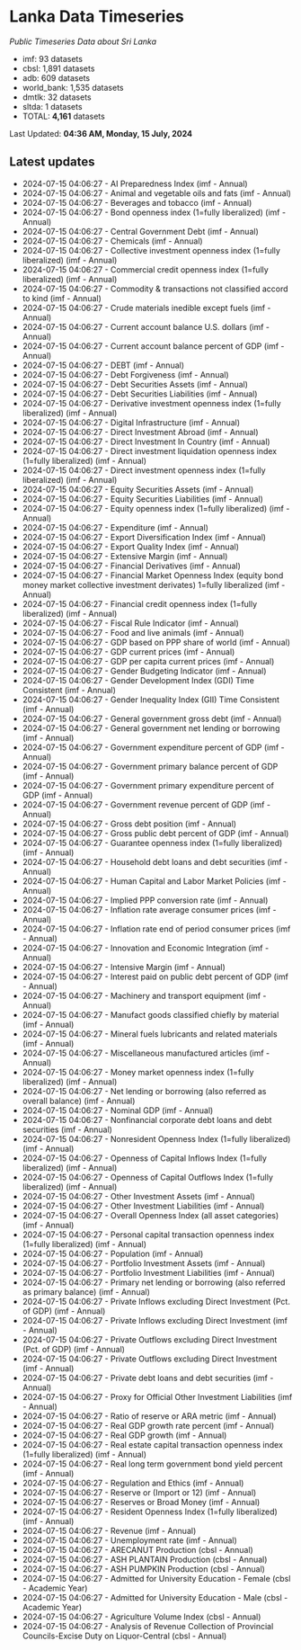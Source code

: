 # Lanka Data Timeseries
*Public Timeseries Data about Sri Lanka*

* imf: 93 datasets
* cbsl: 1,891 datasets
* adb: 609 datasets
* world_bank: 1,535 datasets
* dmtlk: 32 datasets
* sltda: 1 datasets
* TOTAL: **4,161** datasets

Last Updated: **04:36 AM, Monday, 15 July, 2024**

## Latest updates

* 2024-07-15 04:06:27 - AI Preparedness Index (imf - Annual)
* 2024-07-15 04:06:27 - Animal and vegetable oils and fats (imf - Annual)
* 2024-07-15 04:06:27 - Beverages and tobacco (imf - Annual)
* 2024-07-15 04:06:27 - Bond openness index (1=fully liberalized) (imf - Annual)
* 2024-07-15 04:06:27 - Central Government Debt (imf - Annual)
* 2024-07-15 04:06:27 - Chemicals (imf - Annual)
* 2024-07-15 04:06:27 - Collective investment openness index (1=fully liberalized) (imf - Annual)
* 2024-07-15 04:06:27 - Commercial credit openness index (1=fully liberalized) (imf - Annual)
* 2024-07-15 04:06:27 - Commodity & transactions not classified accord to kind (imf - Annual)
* 2024-07-15 04:06:27 - Crude materials inedible except fuels (imf - Annual)
* 2024-07-15 04:06:27 - Current account balance U.S. dollars (imf - Annual)
* 2024-07-15 04:06:27 - Current account balance percent of GDP (imf - Annual)
* 2024-07-15 04:06:27 - DEBT (imf - Annual)
* 2024-07-15 04:06:27 - Debt Forgiveness (imf - Annual)
* 2024-07-15 04:06:27 - Debt Securities Assets (imf - Annual)
* 2024-07-15 04:06:27 - Debt Securities Liabilities (imf - Annual)
* 2024-07-15 04:06:27 - Derivative investment openness index (1=fully liberalized) (imf - Annual)
* 2024-07-15 04:06:27 - Digital Infrastructure (imf - Annual)
* 2024-07-15 04:06:27 - Direct Investment Abroad (imf - Annual)
* 2024-07-15 04:06:27 - Direct Investment In Country (imf - Annual)
* 2024-07-15 04:06:27 - Direct investment liquidation openness index (1=fully liberalized) (imf - Annual)
* 2024-07-15 04:06:27 - Direct investment openness index (1=fully liberalized) (imf - Annual)
* 2024-07-15 04:06:27 - Equity Securities Assets (imf - Annual)
* 2024-07-15 04:06:27 - Equity Securities Liabilities (imf - Annual)
* 2024-07-15 04:06:27 - Equity openness index (1=fully liberalized) (imf - Annual)
* 2024-07-15 04:06:27 - Expenditure (imf - Annual)
* 2024-07-15 04:06:27 - Export Diversification Index (imf - Annual)
* 2024-07-15 04:06:27 - Export Quality Index (imf - Annual)
* 2024-07-15 04:06:27 - Extensive Margin (imf - Annual)
* 2024-07-15 04:06:27 - Financial Derivatives (imf - Annual)
* 2024-07-15 04:06:27 - Financial Market Openness Index (equity bond money market collective investment derivates) 1=fully liberalized (imf - Annual)
* 2024-07-15 04:06:27 - Financial credit openness index (1=fully liberalized) (imf - Annual)
* 2024-07-15 04:06:27 - Fiscal Rule Indicator (imf - Annual)
* 2024-07-15 04:06:27 - Food and live animals (imf - Annual)
* 2024-07-15 04:06:27 - GDP based on PPP share of world (imf - Annual)
* 2024-07-15 04:06:27 - GDP current prices (imf - Annual)
* 2024-07-15 04:06:27 - GDP per capita current prices (imf - Annual)
* 2024-07-15 04:06:27 - Gender Budgeting Indicator (imf - Annual)
* 2024-07-15 04:06:27 - Gender Development Index (GDI) Time Consistent (imf - Annual)
* 2024-07-15 04:06:27 - Gender Inequality Index (GII) Time Consistent (imf - Annual)
* 2024-07-15 04:06:27 - General government gross debt (imf - Annual)
* 2024-07-15 04:06:27 - General government net lending or borrowing (imf - Annual)
* 2024-07-15 04:06:27 - Government expenditure percent of GDP (imf - Annual)
* 2024-07-15 04:06:27 - Government primary balance percent of GDP (imf - Annual)
* 2024-07-15 04:06:27 - Government primary expenditure percent of GDP (imf - Annual)
* 2024-07-15 04:06:27 - Government revenue percent of GDP (imf - Annual)
* 2024-07-15 04:06:27 - Gross debt position (imf - Annual)
* 2024-07-15 04:06:27 - Gross public debt percent of GDP (imf - Annual)
* 2024-07-15 04:06:27 - Guarantee openness index (1=fully liberalized) (imf - Annual)
* 2024-07-15 04:06:27 - Household debt loans and debt securities (imf - Annual)
* 2024-07-15 04:06:27 - Human Capital and Labor Market Policies (imf - Annual)
* 2024-07-15 04:06:27 - Implied PPP conversion rate (imf - Annual)
* 2024-07-15 04:06:27 - Inflation rate average consumer prices (imf - Annual)
* 2024-07-15 04:06:27 - Inflation rate end of period consumer prices (imf - Annual)
* 2024-07-15 04:06:27 - Innovation and Economic Integration (imf - Annual)
* 2024-07-15 04:06:27 - Intensive Margin (imf - Annual)
* 2024-07-15 04:06:27 - Interest paid on public debt percent of GDP (imf - Annual)
* 2024-07-15 04:06:27 - Machinery and transport equipment (imf - Annual)
* 2024-07-15 04:06:27 - Manufact goods classified chiefly by material (imf - Annual)
* 2024-07-15 04:06:27 - Mineral fuels lubricants and related materials (imf - Annual)
* 2024-07-15 04:06:27 - Miscellaneous manufactured articles (imf - Annual)
* 2024-07-15 04:06:27 - Money market openness index (1=fully liberalized) (imf - Annual)
* 2024-07-15 04:06:27 - Net lending or borrowing (also referred as overall balance) (imf - Annual)
* 2024-07-15 04:06:27 - Nominal GDP (imf - Annual)
* 2024-07-15 04:06:27 - Nonfinancial corporate debt loans and debt securities (imf - Annual)
* 2024-07-15 04:06:27 - Nonresident Openness Index (1=fully liberalized) (imf - Annual)
* 2024-07-15 04:06:27 - Openness of Capital Inflows Index (1=fully liberalized) (imf - Annual)
* 2024-07-15 04:06:27 - Openness of Capital Outflows Index (1=fully liberalized) (imf - Annual)
* 2024-07-15 04:06:27 - Other Investment Assets (imf - Annual)
* 2024-07-15 04:06:27 - Other Investment Liabilities (imf - Annual)
* 2024-07-15 04:06:27 - Overall Openness Index (all asset categories) (imf - Annual)
* 2024-07-15 04:06:27 - Personal capital transaction openness index (1=fully liberalized) (imf - Annual)
* 2024-07-15 04:06:27 - Population (imf - Annual)
* 2024-07-15 04:06:27 - Portfolio Investment Assets (imf - Annual)
* 2024-07-15 04:06:27 - Portfolio Investment Liabilities (imf - Annual)
* 2024-07-15 04:06:27 - Primary net lending or borrowing (also referred as primary balance) (imf - Annual)
* 2024-07-15 04:06:27 - Private Inflows excluding Direct Investment (Pct. of GDP) (imf - Annual)
* 2024-07-15 04:06:27 - Private Inflows excluding Direct Investment (imf - Annual)
* 2024-07-15 04:06:27 - Private Outflows excluding Direct Investment (Pct. of GDP) (imf - Annual)
* 2024-07-15 04:06:27 - Private Outflows excluding Direct Investment (imf - Annual)
* 2024-07-15 04:06:27 - Private debt loans and debt securities (imf - Annual)
* 2024-07-15 04:06:27 - Proxy for Official Other Investment Liabilities (imf - Annual)
* 2024-07-15 04:06:27 - Ratio of reserve or ARA metric (imf - Annual)
* 2024-07-15 04:06:27 - Real GDP growth rate percent (imf - Annual)
* 2024-07-15 04:06:27 - Real GDP growth (imf - Annual)
* 2024-07-15 04:06:27 - Real estate capital transaction openness index (1=fully liberalized) (imf - Annual)
* 2024-07-15 04:06:27 - Real long term government bond yield percent (imf - Annual)
* 2024-07-15 04:06:27 - Regulation and Ethics (imf - Annual)
* 2024-07-15 04:06:27 - Reserve or (Import or 12) (imf - Annual)
* 2024-07-15 04:06:27 - Reserves or Broad Money (imf - Annual)
* 2024-07-15 04:06:27 - Resident Openness Index (1=fully liberalized) (imf - Annual)
* 2024-07-15 04:06:27 - Revenue (imf - Annual)
* 2024-07-15 04:06:27 - Unemployment rate (imf - Annual)
* 2024-07-15 04:06:27 - ARECANUT Production (cbsl - Annual)
* 2024-07-15 04:06:27 - ASH PLANTAIN Production (cbsl - Annual)
* 2024-07-15 04:06:27 - ASH PUMPKIN Production (cbsl - Annual)
* 2024-07-15 04:06:27 - Admitted for University Education - Female (cbsl - Academic Year)
* 2024-07-15 04:06:27 - Admitted for University Education - Male (cbsl - Academic Year)
* 2024-07-15 04:06:27 - Agriculture Volume Index (cbsl - Annual)
* 2024-07-15 04:06:27 - Analysis of Revenue Collection of Provincial Councils-Excise Duty on Liquor-Central (cbsl - Annual)